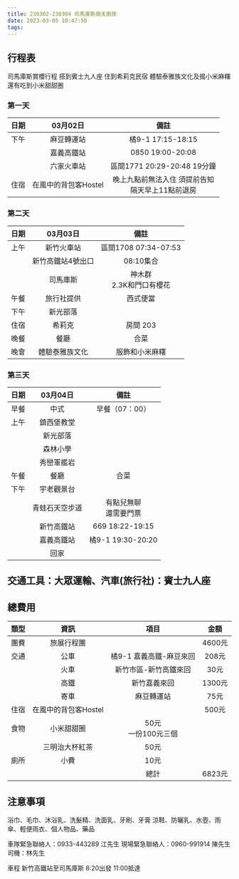 ```yaml
---
title: 230302-230304 司馬庫斯兩天兩夜
date: 2023-03-05 10:47:50
tags:
---
```

## 行程表
<!--more-->

司馬庫斯賞櫻行程
搭到賓士九人座
住到希莉克民宿
體驗泰雅族文化及搗小米麻糬
還有吃到小米甜甜圈

### 第一天
|日期|03月02日|備註|
|:-:|:----:|:--:|
|下午|麻豆轉運站|橘9-1 17:15-18:15|
||嘉義高鐵站|0850 19:00-20:08|
||六家火車站|區間1771 20:29-20:48 19分鐘|
|住宿|在風中的背包客Hostel|晚上九點前無法入住 須提前告知<br> 隔天早上11點前退房|

### 第二天 
|日期|03月03日|備註|
|:--:|:---:|:--:|
|上午|新竹火車站|區間1708 07:34-07:53|
||新竹高鐵站4號出口|08:10集合|
||司馬庫斯|神木群<br>2.3K和門口有櫻花|
|午餐|旅行社提供|西式便當|
|下午|新光部落||
|住宿|希莉克|房間 203|
|晚餐|餐廳|合菜|
|晚會|體驗泰雅族文化|服飾和小米麻糬|

### 第三天 
|日期|03月04日|備註|
|:--:|:---:|:--:|
|早餐|中式|早餐（07：00）|
|上午|鎮西堡教堂||
||新光部落||
||森林小學||
||秀巒軍艦岩||
|午餐|餐廳|合菜|
|下午|宇老觀景台||
||青蛙石天空步道|有點兒無聊<br>還需要門票|
||新竹高鐵站|669 18:22-19:15|
||嘉義高鐵站|橘9-1 19:30-20:20|
||回家||

## 交通工具：大眾運輸、汽車(旅行社)：賓士九人座

## 總費用
|類型|資訊|項目|金額|
|:--:|:--:|:--:|:--:|
|團費|旅展行程團||4600元|
|交通|公車|橘9-1 嘉義高鐵-麻豆來回|208元|
||火車|新竹市區-新竹高鐵來回|30元|
||高鐵|新竹嘉義來回|1300元|
||寄車|麻豆轉運站|75元|
|住宿|在風中的背包客Hostel||500元|
|食物|小米甜甜圈|50元<br>一份100元三個|
||三明治大杯紅茶|50元|
|廁所|小費|10元|
|||總計|6823元|

## 注意事項

浴巾、毛巾、沐浴乳、洗髮精、洗面乳、牙刷、牙膏
涼鞋、防曬乳、水壺、雨傘、輕便雨衣、個人物品、藥品

車隊緊急聯絡人：0933-443289 江先生
現場緊急聯絡人：0960-991914 陳先生
司機：林先生

車程 新竹高鐵站至司馬庫斯 8:20出發 11:00抵達